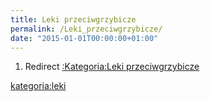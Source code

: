 ```yaml
---
title: Leki przeciwgrzybicze
permalink: /Leki_przeciwgrzybicze/
date: "2015-01-01T00:00:00+01:00"
---
```


1.  Redirect [:Kategoria:Leki przeciwgrzybicze](/atopedia/:Kategoria:Leki_przeciwgrzybicze "wikilink")

[kategoria:leki](/atopedia/kategoria:leki "wikilink")